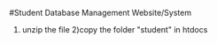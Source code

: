 #Student Database Management Website/System

1) unzip the file 
2)copy the folder "student" in htdocs